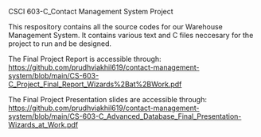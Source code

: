 CSCI 603-C_Contact Management System Project

This respository contains all the source codes for our Warehouse Management System. It contains various text and C files neccesary for the project to run and be designed.

The Final Project Report is accessible through: https://github.com/prudhviakhil619/contact-management-system/blob/main/CS-603-C_Project_Final_Report_Wizards%2Bat%2BWork.pdf

The Final Project Presentation slides are accessible through: https://github.com/prudhviakhil619/contact-management-system/blob/main/CS-603-C_Advanced_Database_Final_Presentation-Wizards_at_Work.pdf
